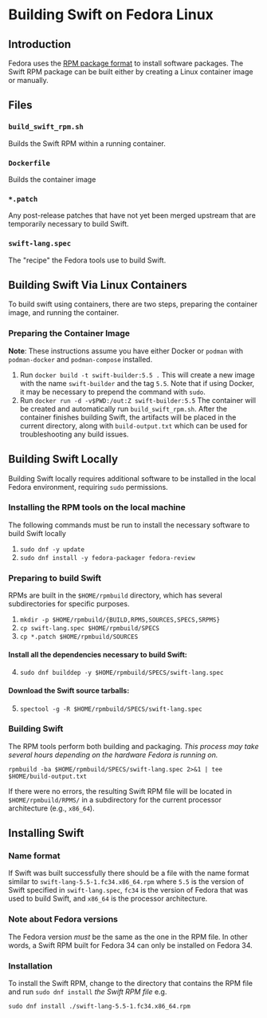  
# Building Swift on Fedora Linux

## Introduction
Fedora uses the [RPM package format](https://en.wikipedia.org/wiki/RPM_Package_Manager)
to install software packages. The Swift RPM package can be built either by creating
a Linux container image or manually.

## Files
### `build_swift_rpm.sh`
Builds the Swift RPM within a running container.
### `Dockerfile`
Builds the container image
### `*.patch`
Any post-release patches that have not yet been merged upstream that are 
temporarily necessary to build Swift. 
### `swift-lang.spec`
The "recipe" the Fedora tools use to build Swift. 

## Building Swift Via Linux Containers
To build swift using containers, there are two steps, preparing the container image,
and running the container.
### Preparing the Container Image
**Note**: These instructions assume you have either Docker or `podman` with
`podman-docker` and `podman-compose` installed. 
1. Run `docker build -t swift-builder:5.5 .` This will create
a new image with the name `swift-builder` and the tag `5.5`. Note that if 
using Docker, it may be necessary to prepend the command with `sudo`. 
2. Run `docker run -d -v$PWD:/out:Z swift-builder:5.5` The container will be 
created and automatically run `build_swift_rpm.sh`. After the container finishes
building Swift, the artifacts will be placed in the current directory, along 
with `build-output.txt` which can be used for troubleshooting any build issues.

## Building Swift Locally
Building Swift locally requires additional software to be installed in the local
Fedora environment, requiring `sudo` permissions.
### Installing the RPM tools on the local machine
The following commands must be run to install the necessary software to build Swift
locally
1. `sudo dnf -y update`
2. `sudo dnf install -y fedora-packager fedora-review`
### Preparing to build Swift
RPMs are built in the `$HOME/rpmbuild` directory, which has several subdirectories
for specific purposes.
1. `mkdir -p $HOME/rpmbuild/{BUILD,RPMS,SOURCES,SPECS,SRPMS}`
2. `cp swift-lang.spec $HOME/rpmbuild/SPECS`
3. `cp *.patch $HOME/rpmbuild/SOURCES`
#### Install all the dependencies necessary to build Swift:
4. `sudo dnf builddep -y $HOME/rpmbuild/SPECS/swift-lang.spec`
#### Download the Swift source tarballs:
5. `spectool -g -R $HOME/rpmbuild/SPECS/swift-lang.spec`
### Building Swift
The RPM tools perform both building and packaging. _This process may take several
hours depending on the hardware Fedora is running on._

`rpmbuild -ba $HOME/rpmbuild/SPECS/swift-lang.spec 2>&1 | tee $HOME/build-output.txt`

If there were no errors, the resulting Swift RPM file will be located in 
`$HOME/rpmbuild/RPMS/` in a subdirectory for the current processor architecture 
(e.g., `x86_64`). 

## Installing Swift
### Name format
If Swift was built successfully there should
be a file with the name format similar to `swift-lang-5.5-1.fc34.x86_64.rpm` where
`5.5` is the version of Swift specified in `swift-lang.spec`, `fc34` is the version
of Fedora that was used to build Swift, and `x86_64` is the processor architecture.

### Note about Fedora versions
The Fedora version _must_ be the same as the one in the RPM file. In other words, 
a Swift RPM built for Fedora 34 can only be installed on Fedora 34.

### Installation
To install the Swift RPM, change to the directory that contains the RPM file and
run `sudo dnf install` _the Swift RPM file_ e.g.

`sudo dnf install ./swift-lang-5.5-1.fc34.x86_64.rpm`


